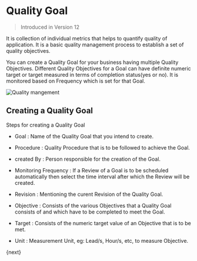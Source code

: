 <!-- add-breadcrumbs -->
# Quality Goal

> Introduced in Version 12

It is collection of individual metrics that helps to quantify quality of application. It is a basic quality management process to establish a set of quality objectives.

You can create a Quality Goal for your business having multiple Quality Objectives. Different Quality Objectives for a Goal can have definite numeric target or target measured in terms of completion status(yes or no). It is monitored based on Frequency which is set for that Goal.

<img class="screenshot" alt="Quality mangement" src="{{docs_base_url}}/assets/img/quality-management/Goal.gif">

## Creating a Quality Goal

 Steps for creating a Quality Goal

 * Goal : Name of the Quality Goal that you intend to create.

 * Procedure : Quality Procedure that is to be followed to achieve the Goal.

 * created By : Person responsible for the creation of the Goal.

 * Monitoring Frequency : If a Review of a Goal is to be scheduled automatically then select the time interval after which the Review will be created.

 * Revision : Mentioning the curent Revision of the Quality Goal.

 * Objective : Consists of the various Objectives that a Quality Goal consists of and which have to be completed to meet the Goal.

 * Target : Consists of the numeric target value of an Objective that is to be met.

 * Unit : Measurement Unit, eg: Lead/s, Hour/s, etc, to measure Objective.

{next}